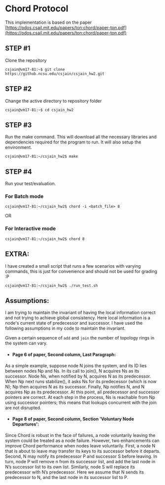 # Chord Protocol
This implementation is based on the paper [https://pdos.csail.mit.edu/papers/ton:chord/paper-ton.pdf](https://pdos.csail.mit.edu/papers/ton:chord/paper-ton.pdf)

## STEP #1
Clone the repository

``csjain@vm17-81:~$ git clone https://github.ncsu.edu/csjain/csjain_hw2.git``

## STEP #2
Change the active directory to repository folder

``csjain@vm17-81:~$ cd csjain_hw2``

## STEP #3
Run the make command. This will download all the necessary libraries and dependencies required for the program to run. It will also setup the environment.

``csjain@vm17-81:~/csjain_hw2$ make``

## STEP #4

Run your test/evaluation.

### For Batch mode

``csjain@vm17-81:~/csjain_hw2$ chord -i <batch_file> 8``

OR

### For Interactive mode

``csjain@vm17-81:~/csjain_hw2$ chord 8``


## EXTRA:

I have created a small script that runs a few scenarios with varying commands, this is just for convenience and should not be used for grading :P

``csjain@vm17-81:~/csjain_hw2$ ./run_test.sh``

## Assumptions:

I am trying to maintain the invariant of having the local information correct and not trying to achieve global consistency. Here local information is a node's current state of predecessor and successor. I have used the following assumptions in my code to maintain the invariant.

Given a certain sequence of `add` and `join` the number of topology rings in the system can vary.

- #### Page 6 of paper, Second column, Last Paragraph:
As a simple example, suppose node N joins the system, and its ID lies between nodes Np and Ns. In its call to join(), N acquires Ns as its successor. Node Ns, when notified by N, acquires N as its predecessor. When Np next runs stabilize(), it asks Ns for its predecessor (which is now N); Np then acquires N as its successor. Finally, Np notifies N, and N acquires Np as its predecessor. At this point, all predecessor and successor pointers are correct. At each step in the process, Ns is reachable from Np using successor pointers; this means that lookups concurrent with the join are not disrupted.
- #### Page 8 of paper, Second column, Section 'Voluntary Node Departures':
Since Chord is robust in the face of failures, a node voluntarily leaving the system could be treated as a node failure. However, two enhancements can improve Chord performance when nodes leave voluntarily. First, a node N that is about to leave may transfer its keys to its successor before it departs. Second, N may notify its predecessor P and successor S before leaving. In turn, node P will remove n from its successor list, and add the last node in N’s successor list to its own list. Similarly, node S will replace its predecessor with N’s predecessor. Here we assume that N sends its predecessor to N, and the last node in its successor list to P.
